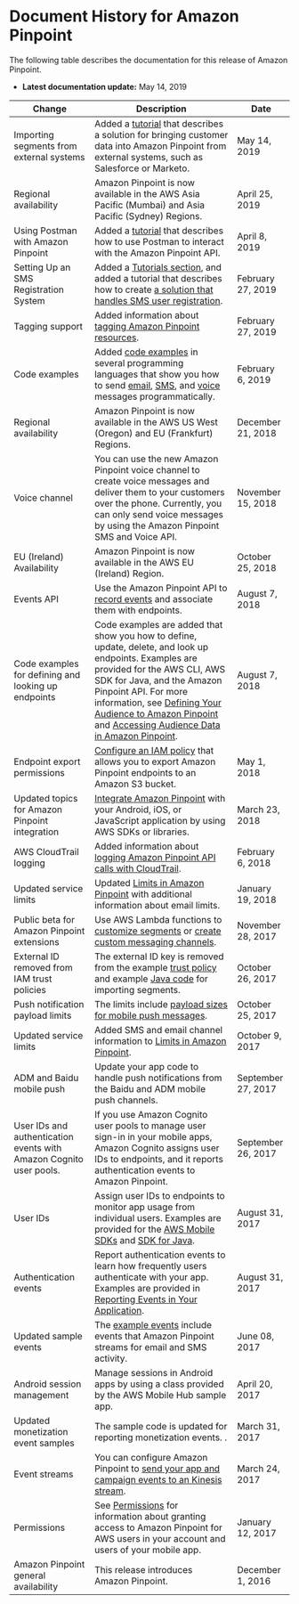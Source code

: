 # Document History for Amazon Pinpoint<a name="doc-history"></a>

The following table describes the documentation for this release of Amazon Pinpoint\.
+ **Latest documentation update:** May 14, 2019


| Change | Description | Date | 
| --- | --- | --- | 
| Importing segments from external systems | Added a [tutorial](tutorials-importing-data.md) that describes a solution for bringing customer data into Amazon Pinpoint from external systems, such as Salesforce or Marketo\. | May 14, 2019 | 
| Regional availability | Amazon Pinpoint is now available in the AWS Asia Pacific \(Mumbai\) and Asia Pacific \(Sydney\) Regions\. | April 25, 2019 | 
| Using Postman with Amazon Pinpoint | Added a [tutorial](tutorials-using-postman.md) that describes how to use Postman to interact with the Amazon Pinpoint API\. | April 8, 2019 | 
| Setting Up an SMS Registration System | Added a [Tutorials section](tutorials.md), and added a tutorial that describes how to create [a solution that handles SMS user registration](tutorials-two-way-sms.md)\. | February 27, 2019 | 
| Tagging support | Added information about [tagging Amazon Pinpoint resources](tagging-resources.md)\. | February 27, 2019 | 
| Code examples | Added [code examples](send-messages.md) in several programming languages that show you how to send [email](send-messages-email.md), [SMS](send-messages-sms.md), and [voice](send-messages-voice.md) messages programmatically\. | February 6, 2019 | 
| Regional availability | Amazon Pinpoint is now available in the AWS US West \(Oregon\) and EU \(Frankfurt\) Regions\. | December 21, 2018 | 
| Voice channel | You can use the new Amazon Pinpoint voice channel to create voice messages and deliver them to your customers over the phone\. Currently, you can only send voice messages by using the Amazon Pinpoint SMS and Voice API\. | November 15, 2018 | 
| EU \(Ireland\) Availability | Amazon Pinpoint is now available in the AWS EU \(Ireland\) Region\. | October 25, 2018 | 
| Events API | Use the Amazon Pinpoint API to [record events](integrate-events.md#integrate-events-api) and associate them with endpoints\. | August 7, 2018 | 
| Code examples for defining and looking up endpoints | Code examples are added that show you how to define, update, delete, and look up endpoints\. Examples are provided for the AWS CLI, AWS SDK for Java, and the Amazon Pinpoint API\. For more information, see [Defining Your Audience to Amazon Pinpoint](audience-define.md) and [Accessing Audience Data in Amazon Pinpoint](audience-data.md)\. | August 7, 2018 | 
| Endpoint export permissions | [Configure an IAM policy](permissions-export-endpoints.md) that allows you to export Amazon Pinpoint endpoints to an Amazon S3 bucket\. | May 1, 2018 | 
| Updated topics for Amazon Pinpoint integration | [Integrate Amazon Pinpoint](integrate.md) with your Android, iOS, or JavaScript application by using AWS SDKs or libraries\. | March 23, 2018 | 
| AWS CloudTrail logging | Added information about [logging Amazon Pinpoint API calls with CloudTrail](logging-using-cloudtrail.md)\. | February 6, 2018 | 
| Updated service limits | Updated [Limits in Amazon Pinpoint](limits.md) with additional information about email limits\. | January 19, 2018 | 
| Public beta for Amazon Pinpoint extensions | Use AWS Lambda functions to [customize segments](segments-dynamic.md) or [create custom messaging channels](channels-custom.md)\. | November 28, 2017 | 
| External ID removed from IAM trust policies | The external ID key is removed from the example [trust policy](permissions-import-segment.md#permissions-import-segment-trustpolicy) and example [Java code](segments-importing.md) for importing segments\. | October 26, 2017 | 
| Push notification payload limits | The limits include [payload sizes for mobile push messages](limits.md#limits-mobile)\. | October 25, 2017 | 
| Updated service limits | Added SMS and email channel information to [Limits in Amazon Pinpoint](limits.md)\. | October 9, 2017 | 
| ADM and Baidu mobile push | Update your app code to handle push notifications from the Baidu and ADM mobile push channels\. | September 27, 2017 | 
| User IDs and authentication events with Amazon Cognito user pools\. | If you use Amazon Cognito user pools to manage user sign\-in in your mobile apps, Amazon Cognito assigns user IDs to endpoints, and it reports authentication events to Amazon Pinpoint\. | September 26, 2017 | 
| User IDs | Assign user IDs to endpoints to monitor app usage from individual users\. Examples are provided for the [AWS Mobile SDKs](integrate-endpoints.md) and [SDK for Java](audience-define-user.md#audience-define-user-example)\. | August 31, 2017 | 
| Authentication events | Report authentication events to learn how frequently users authenticate with your app\. Examples are provided in [Reporting Events in Your Application](integrate-events.md)\. | August 31, 2017 | 
| Updated sample events | The [example events](analytics-streaming.md#analytics-streaming-data) include events that Amazon Pinpoint streams for email and SMS activity\. | June 08, 2017 | 
| Android session management | Manage sessions in Android apps by using a class provided by the AWS Mobile Hub sample app\. | April 20, 2017 | 
| Updated monetization event samples | The sample code is updated for reporting monetization events\.  \. | March 31, 2017 | 
| Event streams | You can configure Amazon Pinpoint to [send your app and campaign events to an Kinesis stream](analytics-streaming.md)\. | March 24, 2017 | 
| Permissions | See [Permissions](permissions.md) for information about granting access to Amazon Pinpoint for AWS users in your account and users of your mobile app\. | January 12, 2017 | 
| Amazon Pinpoint general availability | This release introduces Amazon Pinpoint\. | December 1, 2016 | 